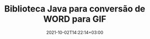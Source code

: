 ---
############################# Static ############################
layout: "autogen-gist"
date: 2021-10-02T14:22:14+03:00
draft: false
path: "pt/total/java/conversion/word-to-gif/"
other_out_formats: "PDF DOC DOCX DOCM DOT DOTX DOTM TXT RTF HTML MHTML HTM MHT XLS XLSX XLSM XLSB XLT XLTX XLTM XLAM CSV TSV FODS DIF SXC PPT PPTX PPS PPSX PPSM POT POTX PPTM POTM ODT OTT ODS ODP OTP TIFF JPEG JPG PNG GIF BMP ICO WMF EMF DCM WEBP JP2 EMZ WMZ SVG SVGZ TGA XPS TEX MD PSD PSB EPUB WEB EXCEL IMAGE FODP DICOM"
ad_headline: "Conversão Java WORD para GIF"
ad_description: "API de conversão de documentos WORD para GIF para Java | Mais de 100 formatos de arquivo suportados"

############################# Head ############################
head_title: "Converter WORD para GIF em Java | Biblioteca de conversão Java Word"
head_description: "Java API de conversão de documentos de processamento de texto. Converta WORD para GIF e mais de 100 outras imagens e formatos de arquivo em aplicativos Java usando ambientes de desenvolvimento NetBeans, IntelliJ IDEA e Eclipse."

############################# Header ############################
title: "Biblioteca Java para conversão de WORD para GIF"
description: "Converta programaticamente WORD para GIF em aplicativos Java e J2SE usando opções flexíveis de manipulação de documentos para personalizar a aparência do documento resultante. A biblioteca de conversão de documentos do Word converte com precisão os formatos de documentos do Word para PDF, planilha do Excel, apresentação do PowerPoint, Photoshop, HTML, eBook, XML, imagens e muitos outros formatos de arquivo populares. Usando vários recursos de conversão de documentos - converta todo o documento ou escolha páginas específicas do arquivo de documento de origem com base nos números de página ou intervalos de página selecionados automaticamente e converta facilmente para um formato de documento compatível sem usar nenhum software externo."

############################# SubMenu ############################
submenu:
    enable: false

############################# Content ############################
content:
    enable: true
    block:
    - title_left: "Como converter WORD para GIF em Java"
      content_left: |
          Execute a conversão de arquivos WORD para GIF em Java usando três etapas simples. Visualize o documento MHTML convertido como está ou renderize e exiba como HTML sem usar nenhum software externo.

          -   Crie uma nova instância da classe **Converter** e carregue o arquivo WORD
          -   Defina **ConvertOptions** para o tipo de documento GIF
          -   Chame o método **Convert** da instância de classe **Converter** para conversão em GIF
          -   Definir opções para visualizador de HTML
          -   Crie o objeto **Viewer** para visualizar o GIF convertido como HTML
          
      title_right: "Instruções de download e instalação"
      content_right: |
          Você precisa dos namespaces `GroupDocs.Conversion` e `GroupDocs.Viewer` para converter formatos de arquivo de palavras em uma ampla variedade de imagens e tipos de documentos, como PDF, Microsoft Office (Word, Excel, PowerPoint, Project, Outlook), OpenDocument, HTML e diagramas CAD. Explore outras [APIs Java para documentos do Office](https://products.conholdate.com/total/java/) oferecidas pela Conholdate.Total.
          
          Obtenha os respectivos arquivos de montagem do [downloads](https://downloads.conholdate.com/total/java) ou busque o pacote inteiro do [Maven](https://repository.conholdate.com/webapp/#/artifacts/browse/tree/General/repo) para adicionar `Conholdate.Total for Java` diretamente em seu espaço de trabalho.
          
      gisthash: "675fd7fb45acf595fd9f872593eb2899"
      gistfile: "word-to-pdf-conversion.java"

    - title_left: "Adicionar marca d'água ao Word e converter para PDF"
      content_left: |
          Converta com precisão documentos do Word para PDF em Java, exatamente como o arquivo de origem original e aplique marcas d'água de texto ou imagem nas páginas do documento convertido.

          -   Crie uma nova instância da classe **Converter** para converter o documento Word DOCX
          -   Instancie a classe **ConvertOptions** adequada (PdfConvertOptions, WordProcessingConvertOptions, SpreadsheetConvertOptions)
          -   Crie uma nova instância da classe **WatermarkOptions**
          -   Especifique as propriedades da marca d'água (cor, largura, altura, texto, imagem etc.)
          -   Defina a propriedade **Watermark** da instância **ConvertOptions**
          -   Chame o método **Convert** da instância da classe **Converter** para conversão de Word para PDF
          
      title_right: "Carregar e converter documentos localizados remotamente"
      content_right: |
          Usando Conholdate.Total para Java – os desenvolvedores podem carregar e converter documentos de vários locais remotos e recursos de armazenamento de documentos na nuvem, como Amazon S3, Microsoft Azure Blob, FTP, disco local, fluxo ou uma URL simples. Basta especificar o método para obter o fluxo de documentos localizado remotamente e, em seguida, passá-lo para a classe Converter como um construtor.
          
          As APIs do Conholdate.Total para Java são suportadas em diferentes sistemas operacionais, como Windows J2SE, Linux (Ubuntu, OpenSUSE, CentOS e outros), macOS e qualquer tipo de aplicativos Java baseados em ambientes de desenvolvimento Eclipse, IntelliJ NetBeans, IntelliJ IDEA ou Visual Studio Code.
          
      gisthash: "6999e55b491eea2906d7fefe2e636e33"
      gistfile: "add-watermark-to-word-and-convert-to-pdf.java"
          
    - title_left: "Conversão de Word para PDF protegida por senha"
      content_left: |
          Carregue e converta com precisão documentos de processamento de texto protegidos por senha em PDF em seus aplicativos baseados em Java – tudo o que você precisa é de apenas algumas linhas de código. Os desenvolvedores também podem transformar documentos Word (DOC ou DOCX) em outros formatos como Web (HTML, MHTML), Imagens (JPG, PNG TIFF, BMP), Markdown e muitos outros sem a necessidade de instalar o Microsoft Word.

          -   Crie uma nova instância da classe **Converter** e passe o caminho do documento de origem
          -   Instancie a classe **ConvertOptions** adequada, por exemplo (PdfConvertOptions, WordProcessingConvertOptions, SpreadsheetConvertOptions etc.)
          -   Chame o método **convert** da instância da classe **Converter** e passe o nome do arquivo para o documento convertido
        
      title_right: "Extração de informações do documento de origem"
      content_right: |
          O recurso de extração de informações de documentos não apenas permite obter as informações básicas sobre o arquivo do documento de origem, mas também suporta a extração de algumas informações valiosas específicas do formato de arquivo. Inclui as datas de início e término do projeto de um arquivo do Microsoft Project, quaisquer restrições de impressão em um documento PDF, lista de pastas incluídas em um arquivo de dados do Outlook e as informações sobre camadas e layouts em um documento CAD.

          Outro recurso útil das APIs Java do Conholdate.Total para conversão de documentos é a detecção automática de uma extensão de formato de arquivo desconhecido do documento de origem que é entregue na forma de fluxo de bytes.
          
      gisthash: "35e23082b8fa43502d6784c38947eef1"
      gistfile: "password-protected-word-document-to-pdf-conversion.java"

    - title_left: "Converter páginas específicas do Word para PDF em Java"
      content_left: |
          A API de conversão de documentos Java permite que você escolha páginas selecionadas do documento de origem e converta com precisão para o formato de documento suportado. O exemplo de código abaixo mostra como converter a 1ª e a 4ª páginas de um documento do Word para o arquivo PDF resultante.

          -   Crie uma nova instância da classe **Converter** e carregue o documento de entrada (Word)
          -   Instancie a classe **ConvertOptions** adequada, por exemplo (PdfConvertOptions, WordProcessingConvertOptions, SpreadsheetConvertOptions etc)
          -   Defina a propriedade **setPages** da instância **ConvertOptions** e mencione o número de página específico a ser convertido
          -   Chame o método **convert** da instância da classe **Converter** e passe o nome do arquivo (PDF) para o documento convertido
        
      title_right: "Cache de resultados de documentos convertidos"
      content_right: |
          Em alguns casos, o tamanho do documento convertido é maior e leva tempo para ser convertido. A biblioteca de conversão de documentos oferece o recurso de cache para gerenciar com eficiência tais situações e acelerar o processo de conversão repetitivo. Habilite a interface ICache para trabalhar com implementação de cache personalizada usando o ponto de extensão e controle a conversão de cache, como preferir.

          O resultado da conversão é salvo na unidade local por padrão, mas qualquer tipo de armazenamento em cache pode ser suportado pela implementação das interfaces apropriadas, como Amazon S3, Dropbox, Google Drive, Windows Azure, Reddis ou qualquer outra.
          
      gisthash: "98e5756c4d2150212f5abd2eb2067059"
      gistfile: "convert-specific-word-document-pages-to-pdf.java"
############################# About Formats ############################
about_formats:
    enable: false
############################# More Formats ############################
more_formats:
    enable: true
    auto: false
    other_out_formats: PDF DOC DOCX DOCM DOT DOTX DOTM TXT RTF HTML MHTML HTM MHT XLS XLSX XLSM XLSB XLT XLTX XLTM XLAM CSV TSV FODS DIF SXC PPT PPTX PPS PPSX PPSM POT POTX PPTM POTM ODT OTT ODS ODP OTP TIFF JPEG JPG PNG GIF BMP ICO WMF EMF DCM WEBP JP2 EMZ WMZ SVG SVGZ TGA XPS TEX MD PSD PSB EPUB WEB EXCEL IMAGE FODP DICOM
############################# Back to top ###############################
back_to_top:
  enable: true
---